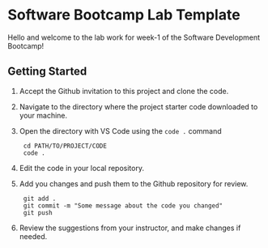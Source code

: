 # Software Bootcamp Lab Template

Hello and welcome to the lab work for week-1 of the Software Development Bootcamp!

## Getting Started

1. Accept the Github invitation to this project and clone the code.
2. Navigate to the directory where the project starter code downloaded to your machine.
3. Open the directory with VS Code using the `code .` command

        cd PATH/TO/PROJECT/CODE
        code .

4. Edit the code in your local repository.
5. Add you changes and push them to the Github repository for review.

        git add .
        git commit -m "Some message about the code you changed"
        git push

6. Review the suggestions from your instructor, and make changes if needed.

